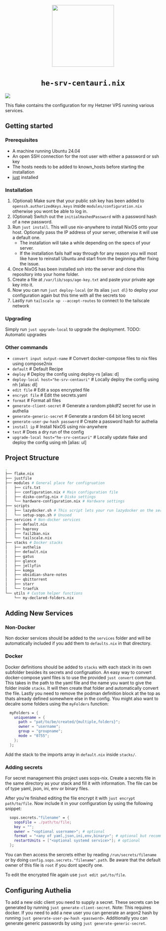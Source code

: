 <p align="center">
    <img src="https://nixos.wiki/images/thumb/2/20/Home-nixos-logo.png/414px-Home-nixos-logo.png" width=200/>
    <h1 align="center"><code>he-srv-centauri.nix</code></h1>
    <div style="display: grid;" align="center">
    </div>
    <img align="center" src="https://uptime.kuipr.de/api/v1/endpoints/infrastructure_he-srv-centauri/uptimes/30d/badge.svg"/>
</p>
This flake contains the configuration for my Hetzner VPS running various services.

## Getting started

### Prerequisites

- A machine running Ubuntu 24.04
- An open SSH connection for the root user with either a password or ssh key
- The hosts needs to be added to known_hosts before starting the installation
- [just](https://github.com/casey/just) installed

### Installation

1. (Optional) Make sure that your public ssh key has been added to `openssh.authorizedKeys.keys` inside `modules/configuration.nix` otherwise you wont be able to log in.
2. (Optional) Switch out the `initialHashedPassword` with a password hash of a new password.
3. Run `just install`. This will use nix-anywhere to install NixOS onto your host. Optionally pass the IP address of your server, otherwise it will use a default one.
    - The installation will take a while depending on the specs of your server.
    - If the installation fails half way through for any reason you will most like have to reinstall Ubuntu and start from the beginning after fixing the issue.
4. Once NixOS has been installed ssh into the server and clone this repository into your home folder.
5. Create a file at `/var/lib/sops/age-key.txt` and paste your private age key into it.
6. Now you can run `just deploy-local`  (or its alias `just dl`) to deploy your configuration again but this time with all the secrets too
7. Lastly run `tailscale up --accept-routes` to connect to the tailscale network

### Upgrading

Simply run `just upgrade-local` to upgrade the deployment.
TODO: Automatic upgrades

### Other commands

- `convert input output-name`            # Convert docker-compose files to nix files using compose2nix
- `default`                              # Default Recipe
- `deploy`                               # Deploy the config using deploy-rs [alias: d]
- `deploy-local host="he-srv-centauri"`  # Locally deploy the config using nh [alias: dl]
- `edit file`                            # Edit a sops encrypted file
- `encrypt file`                         # Edit the secrets.yaml
- `format`                               # Format all files
- `generate-client-secret`               # Generate a random pbkdf2 secret for use in authelia
- `generate-generic-secret`              # Generate a random 64 bit long secret
- `generate-user-pw-hash password`       # Create a password hash for authelia
- `install ip`                           # Install NixOS using nix-anywhere
- `test`                                 # Does a dry run of the config
- `upgrade-local host="he-srv-centauri"` # Locally update flake and deploy the config using nh [alias: ul]

## Project Structure

```bash
.
├── flake.nix
├── justfile
├── modules # General place for configruation
│   ├── cifs.txt
│   ├── configuration.nix # Main configuration file
│   ├── disko-config.nix # Disko settings   
│   └── hardware-configuration.nix # Hardware settings
├── scripts
│   ├── lazydocker.sh # This script lets your run lazydocker on the server. Run with sudo
│   └── setup-sops.sh # Unused
├── services # Non-docker services 
│   ├── default.nix
│   ├── haproxy
│   ├── fail2ban.nix
│   └── tailscale.nix
├── stacks # Docker stacks
│   ├── authelia
│   ├── default.nix
│   ├── gatus
│   ├── glance
│   ├── jellyfin
│   ├── komga
│   ├── obsidian-share-notes
│   ├── qbittorrent
│   ├── starr
│   └── traefik
└── utils # Custom helper functions
    └── my-declared-folders.nix
```

## Adding New Services

### Non-Docker

Non docker services should be added to the `services` folder and will be automatically included if you add them to `defaults.nix` in that directory.

### Docker

Docker definitions should be added to `stacks` with each stack in its own subfolder besides its secrets and configruation. An easy way to convert docker-compose yaml files is to use
the provided `just convert` command. This takes in the path to the yaml file and the name you want to give the folder inside `stacks`. It will then create that folder and 
automatically convert the file. Lastly you need to remove the podman definition block at the top as thats already defined somewhere else in the config. 
You might also want to decalre some folders using the `myFolders` function:
```nix
  myFolders = {
    uniquename = {
      path = "pat/to/be/created/{multiple,folders}";
      owner = "username";
      group = "groupname";
      mode = "0755";
    };
  };
```
Add the stack to the imports array in `default.nix` inside `stacks/`.

### Adding secrets

For secret management this project uses sops-nix. Create a secrets file in the same directory as your stack and fill it with information. The file can be of type yaml, json, ini, env
or binary files.

After you're finished editing the file encrypt it with `just encrypt path/to/file`. Now include it in your configuration by using the following snippet:
```nix
  sops.secrets."filename" = {
    sopsFile = ./path/to/file;
    key = "";
    owner = "<optional username>"; # optional
    format = "<any of yaml,json,ini,env,binary>"; # optional but recommended
    restartUnits = ["<optional systemd service>"]; # optional
  };
```
You can then access the sercrets either by reading `/run/secrets/filename` or by doing `config.sops.secrets."filename".path`. Be aware that the default owner of this file is `root` if
you dont specify one.

To edit the encrypted file again use `just edit pat/to/file`.

## Configuring Authelia

To add a new oidc client you need to supply a secret. These secrets can be generated by running `just generate-client-secret`. Note: This requires docker.
If you need to add a new user you can generate an argon2 hash by running `just generate-user-pw-hash <password>`. Additionally you can generate generic passwords by using `just generate-generic-secret`.
